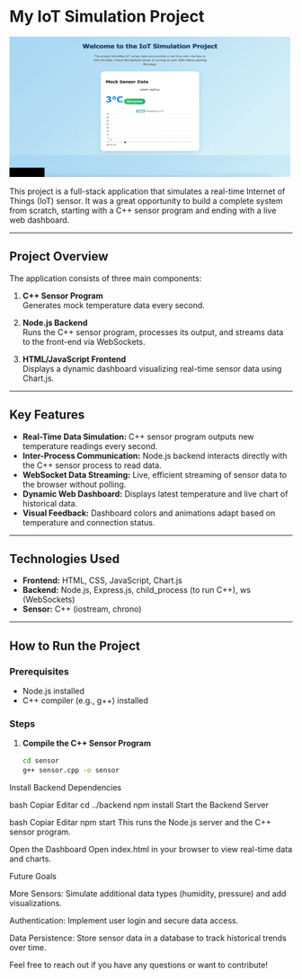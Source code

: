 # My IoT Simulation Project

![A GIF of the real-time IoT dashboard in action](https://github.com/daniel-c-silva/iot-sim-project/blob/main/iotsim.gif?raw=true)

This project is a full-stack application that simulates a real-time Internet of Things (IoT) sensor. It was a great opportunity to build a complete system from scratch, starting with a C++ sensor program and ending with a live web dashboard.

---

## Project Overview

The application consists of three main components:

1. **C++ Sensor Program**  
   Generates mock temperature data every second.

2. **Node.js Backend**  
   Runs the C++ sensor program, processes its output, and streams data to the front-end via WebSockets.

3. **HTML/JavaScript Frontend**  
   Displays a dynamic dashboard visualizing real-time sensor data using Chart.js.

---

## Key Features 

- **Real-Time Data Simulation:** C++ sensor program outputs new temperature readings every second.  
- **Inter-Process Communication:** Node.js backend interacts directly with the C++ sensor process to read data.  
- **WebSocket Data Streaming:** Live, efficient streaming of sensor data to the browser without polling.  
- **Dynamic Web Dashboard:** Displays latest temperature and live chart of historical data.  
- **Visual Feedback:** Dashboard colors and animations adapt based on temperature and connection status.

---

## Technologies Used 

- **Frontend:** HTML, CSS, JavaScript, Chart.js  
- **Backend:** Node.js, Express.js, child_process (to run C++), ws (WebSockets)  
- **Sensor:** C++ (iostream, chrono)

---

## How to Run the Project 

### Prerequisites
- Node.js installed  
- C++ compiler (e.g., g++) installed

### Steps

1. **Compile the C++ Sensor Program**  
   ```bash
   cd sensor
   g++ sensor.cpp -o sensor
Install Backend Dependencies

bash
Copiar
Editar
cd ../backend
npm install
Start the Backend Server

bash
Copiar
Editar
npm start
This runs the Node.js server and the C++ sensor program.

Open the Dashboard
Open index.html in your browser to view real-time data and charts.

Future Goals 

More Sensors: Simulate additional data types (humidity, pressure) and add visualizations.

Authentication: Implement user login and secure data access.

Data Persistence: Store sensor data in a database to track historical trends over time.

Feel free to reach out if you have any questions or want to contribute!
